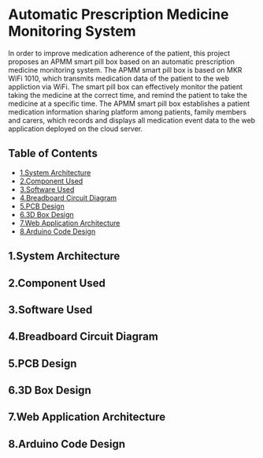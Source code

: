# Automatic Prescription Medicine Monitoring System
In order to improve medication adherence of the patient, this project proposes an APMM smart pill box based on an automatic prescription medicine monitoring system. The
APMM smart pill box is based on MKR WiFi 1010, which transmits medication data of the patient to the web appliction via WiFi. The smart pill box can effectively monitor
the patient taking the medicine at the correct time, and remind the patient to take the medicine at a specific time. The APMM smart pill box establishes a patient medication information sharing platform among patients, family members and carers, which records and displays all medication event data to the web application deployed on the cloud server.

## Table of Contents
* [1.System Architecture](#1system-architecture)
* [2.Component Used](#2component-used)
* [3.Software Used](#3software-used)
* [4.Breadboard Circuit Diagram](#4breadboard-circuit-diagram)
* [5.PCB Design](#5pcb-design)
* [6.3D Box Design](#63d-box-design)
* [7.Web Application Architecture](#7web-application-architecture)
* [8.Arduino Code Design](#8arduino-code-design)

## 1.System Architecture
## 2.Component Used
## 3.Software Used
## 4.Breadboard Circuit Diagram
## 5.PCB Design
## 6.3D Box Design
## 7.Web Application Architecture
## 8.Arduino Code Design

